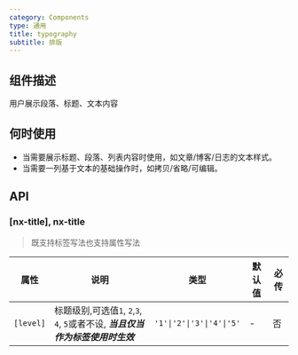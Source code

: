 ```yaml
---
category: Components
type: 通用
title: typography
subtitle: 排版
---
```


## 组件描述

用户展示段落、标题、文本内容

## 何时使用

- 当需要展示标题、段落、列表内容时使用，如文章/博客/日志的文本样式。
- 当需要一列基于文本的基础操作时，如拷贝/省略/可编辑。

## API

### [nx-title], nx-title

> 既支持标签写法也支持属性写法


| 属性        | 说明                                                      | 类型                        | 默认值 | 必传 |
|-----------|---------------------------------------------------------|---------------------------|-----|----|
| `[level]` | 标题级别,可选值`1`, `2`,`3`, `4`, `5`或者不设, ***当且仅当作为标签使用时生效*** | `'1'\|'2'\|'3'\|'4'\|'5'` | -   | 否  |

